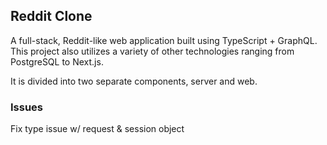 ## Reddit Clone

A full-stack, Reddit-like web application built using TypeScript + GraphQL. This project also utilizes a variety of other technologies ranging from PostgreSQL to Next.js.

It is divided into two separate components, server and web. 

### Issues

Fix type issue w/ request & session object